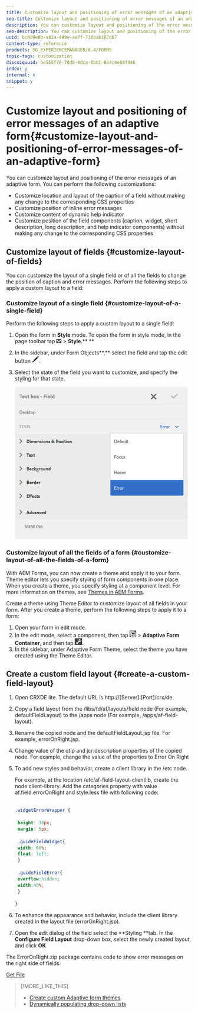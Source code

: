 ```yaml
---
title: Customize layout and positioning of error messages of an adaptive form
seo-title: Customize layout and positioning of error messages of an adaptive form
description: You can customize layout and positioning of the error messages of an adaptive for. 
seo-description: You can customize layout and positioning of the error messages of an adaptive for. 
uuid: bc8d9e8b-a82a-499e-ae7f-738bab387d67
content-type: reference
products: SG_EXPERIENCEMANAGER/6.4/FORMS
topic-tags: customization
discoiquuid: be555f76-78d8-4dca-8bb1-854c4e08f446
index: y
internal: n
snippet: y
---
```


# Customize layout and positioning of error messages of an adaptive form{#customize-layout-and-positioning-of-error-messages-of-an-adaptive-form}

You can customize layout and positioning of the error messages of an adaptive form. You can perform the following customizations:

* Customize location and layout of the caption of a field without making any change to the corresponding CSS properties  
* Customize position of inline error messages
* Customize content of dynamic help indicator
* Customize position of the field components (caption, widget, short description, long description, and help indicator components) without making any change to the corresponding CSS properties

## Customize layout of fields {#customize-layout-of-fields}

You can customize the layout of a single field or of all the fields to change the position of caption and error messages. Perform the following steps to apply a custom layout to a field:

### Customize layout of a single field {#customize-layout-of-a-single-field}

Perform the following steps to apply a custom layout to a single field:

1. Open the form in **Style** mode. To open the form in style mode, in the page toolbar tap ![](assets/canvas-drop-down.png) &gt; **Style**.** **
1. In the sidebar, under Form Objects**,** select the field and tap the edit button ![](assets/edit-button.png).
1. Select the state of the field you want to customize, and specify the styling for that state. 

   ![Specifying inline styling of a field](assets/edit-error-state.png)

### Customize layout of all the fields of a form {#customize-layout-of-all-the-fields-of-a-form}

With AEM Forms, you can now create a theme and apply it to your form. Theme editor lets you specify styling of form components in one place. When you create a theme, you specify styling at a component level. For more information on themes, see [Themes in AEM Forms](../../forms/using/themes.md).

Create a theme using Theme Editor to customize layout of all fields in your form. After you create a theme, perform the following steps to apply it to a form:

1. Open your form in edit mode. 
1. In the edit mode, select a component, then tap ![](assets/field-level.png) &gt; **Adaptive Form Container**, and then tap ![](assets/cmppr.png).
1. In the sidebar, under Adaptive Form Theme, select the theme you have created using the Theme Editor.

## Create a custom field layout {#create-a-custom-field-layout}

1. Open CRXDE lite. The default URL is http://[Server]:[Port]/crx/de.
1. Copy a field layout from the /libs/fd/af/layouts/field node (For example, defaultFieldLayout) to the /apps node (For example, /apps/af-field-layout).
1. Rename the copied node and the defaultFieldLayout.jsp file. For example, errorOnRight.jsp.  

1. Change value of the qtip and jcr:description properties of the copied node. For example, change the value of the properties to Error On Right  

1. To add new styles and behavior, create a client library in the /etc node.

   For example, at the location /etc/af-field-layout-clientlib, create the node client-library. Add the categories property with value af.field.errorOnRight and style.less file with following code:

   ```css
   
   .widgetErrorWrapper {
    
    height: 38px;
    margin: 5px;
   
    .guideFieldWidget{
    width: 60%;
    float: left; 
    }
   
    .guideFieldError{
    overflow:hidden;
    width:40%; 
    }
   
   }

   ```

1. To enhance the appearance and behavior, include the client library created in the layout file (errorOnRight.jsp).
1. Open the edit dialog of the field select the **Styling **tab. In the **Configure Field Layout** drop-down box, select the newly created layout, and click **OK**.

The ErrorOnRight.zip package contains code to show error messages on the right side of fields.

[Get File](assets/erroronright.zip)

>[!MORE_LIKE_THIS]
>
>* [Create custom Adaptive form themes](../../forms/using/creating-custom-adaptive-form-themes.md)
>* [Dynamically populating drop-down lists](../../forms/using/dynamically-populate-dropdowns.md)
